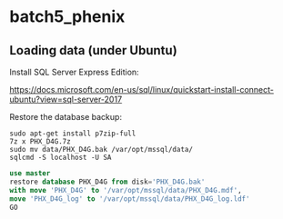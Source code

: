 # batch5_phenix


## Loading data (under Ubuntu)

Install SQL Server Express Edition:

https://docs.microsoft.com/en-us/sql/linux/quickstart-install-connect-ubuntu?view=sql-server-2017

Restore the database backup:
```shell
sudo apt-get install p7zip-full
7z x PHX_D4G.7z 
sudo mv data/PHX_D4G.bak /var/opt/mssql/data/
sqlcmd -S localhost -U SA
```

```sql
use master
restore database PHX_D4G from disk='PHX_D4G.bak' 
with move 'PHX_D4G' to '/var/opt/mssql/data/PHX_D4G.mdf',
move 'PHX_D4G_log' to '/var/opt/mssql/data/PHX_D4G_log.ldf'
GO
```
